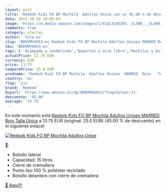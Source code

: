```yaml
---
layout: post
title: 'Reebok Kids FO BP Mochila  Adultos Unise con un 45.00 % de descuento'
date: 2021-10-28 20:05:03
image: 'https://m.media-amazon.com/images/I/41qC3Z4OZ6S._SL500_._SL400_.jpg'
comments: true
category: ofertas
author: 'tole.es'
slug: 'B08VMVGH53-es Reebok Kids FO BP Mochila Adultos Unisex MARRED Rojo Talla...'
sku: 'B08VMVGH53-es'
tags: [ 'Acampada y senderismo','Deportes y aire libre','Mochilas y bolsas','Ropa y equipamiento para ocio al aire libre','mochila','reebok', ]
actualPrice: 13.75 EUR
currency: EUR
price: 13.75
comparePrice: 25.0 EUR
prodname: 'Reebok Kids FO BP Mochila  Adultos Unisex  MARRED  Rojo   Talla Única'
country: 'es'
flag: '🇪🇸'
brand: 'Reebok'
buyurl: 'https://www.amazon.es/dp/B08VMVGH53/?tag=tolees-21'
descuento: '45.00'
average: '13.75'
---
```


En este momento está [Reebok Kids FO BP Mochila  Adultos Unisex  MARRED  Rojo   Talla Única](https://www.amazon.es/dp/B08VMVGH53/?tag=tolees-21) a 13.75 EUR (original: 25.0 EUR) (45.00 %  de descuento) en el siguiente enlace!

[![Reebok Kids FO BP Mochila  Adultos Unise](https://m.media-amazon.com/images/I/41qC3Z4OZ6S._SL500_._SL400_.jpg)](https://www.amazon.es/dp/B08VMVGH53/?tag=tolees-21)

🔎:

- Bolsillo lateral
- Capacidad: 15 litros
- Cierre de cremallera
- Punto liso 100 % poliéster reciclado
- Bolsillo delantero con cierre de cremallera

[🛒 Aquí!!!](https://www.amazon.es/dp/B08VMVGH53/?tag=tolees-21)
